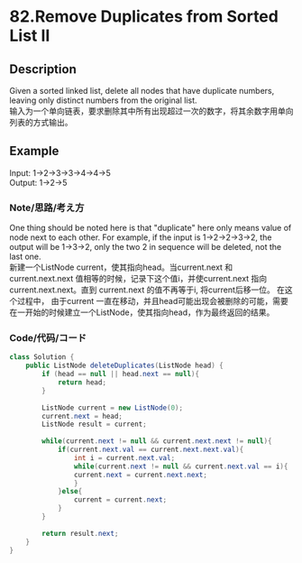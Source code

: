 # 82.Remove Duplicates from Sorted List II       
## Description    
   Given a sorted linked list, delete all nodes that have duplicate numbers, leaving only distinct numbers from the original list.  
   输入为一个单向链表，要求删除其中所有出现超过一次的数字，将其余数字用单向列表的方式输出。
## Example  
  Input: 1->2->3->3->4->4->5  
  Output: 1->2->5

### Note/思路/考え方    
   One thing should be noted here is that "duplicate" here only means value of node next to each other. For example, if the input is 1->2->2->3->2, the output will be 1->3->2, only the two 2 in sequence will be deleted, not the last one.    
   新建一个ListNode current，使其指向head。当current.next 和 current.next.next 值相等的时候，记录下这个值i，并使current.next 指向current.next.next。直到 current.next 的值不再等于i, 将current后移一位。 在这个过程中， 由于current 一直在移动，并且head可能出现会被删除的可能，需要在一开始的时候建立一个ListNode，使其指向head，作为最终返回的结果。
        
### Code/代码/コード    
      
      
```java
class Solution {
    public ListNode deleteDuplicates(ListNode head) {
        if (head == null || head.next == null){
            return head;
        }
        
        ListNode current = new ListNode(0);
        current.next = head;
        ListNode result = current;
        
        while(current.next != null && current.next.next != null){
            if(current.next.val == current.next.next.val){
                int i = current.next.val;
                while(current.next != null && current.next.val == i){
                current.next = current.next.next;
                }
            }else{
                current = current.next;
            }  
        }
        
        return result.next;
    }
}
```
